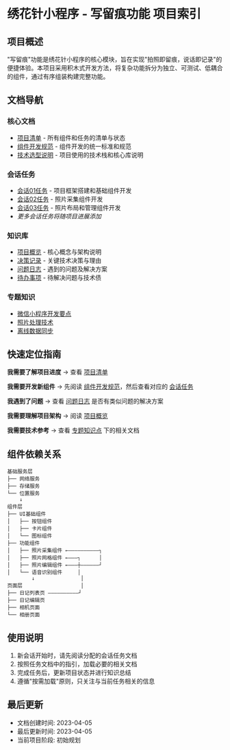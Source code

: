 # 绣花针小程序 - 写留痕功能 项目索引

## 项目概述

"写留痕"功能是绣花针小程序的核心模块，旨在实现"拍照即留痕，说话即记录"的便捷体验。本项目采用积木式开发方法，将复杂功能拆分为独立、可测试、低耦合的组件，通过有序组装构建完整功能。

## 文档导航

### 核心文档

- [项目清单](./项目清单.md) - 所有组件和任务的清单与状态
- [组件开发规范](./组件开发规范.md) - 组件开发的统一标准和规范
- [技术选型说明](./技术选型说明.md) - 项目使用的技术栈和核心库说明

### 会话任务

- [会话01任务](./会话/会话01任务.md) - 项目框架搭建和基础组件开发
- [会话02任务](./会话/会话02任务.md) - 照片采集组件开发
- [会话03任务](./会话/会话03任务.md) - 照片布局和管理组件开发
- *更多会话任务将随项目进展添加*

### 知识库

- [项目概览](./AI防失忆系统/项目概览.md) - 核心概念与架构说明
- [决策记录](./AI防失忆系统/决策记录.md) - 关键技术决策与理由
- [问题日志](./AI防失忆系统/问题日志.md) - 遇到的问题及解决方案
- [待办事项](./AI防失忆系统/待办事项.md) - 待解决问题与技术债

### 专题知识

- [微信小程序开发要点](./AI防失忆系统/专题知识点/微信小程序开发要点.md)
- [照片处理技术](./AI防失忆系统/专题知识点/照片处理技术.md)
- [离线数据同步](./AI防失忆系统/专题知识点/离线数据同步.md)

## 快速定位指南

**我需要了解项目进度** → 查看 [项目清单](./项目清单.md)

**我需要开发新组件** → 先阅读 [组件开发规范](./组件开发规范.md)，然后查看对应的 [会话任务](./会话/)

**我遇到了问题** → 查看 [问题日志](./AI防失忆系统/问题日志.md) 是否有类似问题的解决方案

**我需要理解项目架构** → 阅读 [项目概览](./AI防失忆系统/项目概览.md)

**我需要技术参考** → 查看 [专题知识点](./AI防失忆系统/专题知识点/) 下的相关文档

## 组件依赖关系

```
基础服务层
├── 网络服务
├── 存储服务
└── 位置服务
    ↓
组件层
├── UI基础组件
│   ├── 按钮组件
│   ├── 卡片组件
│   └── 图标组件
├── 功能组件
│   ├── 照片采集组件 ←——————————┐
│   ├── 照片网格组件 ←———┐      │
│   ├── 照片编辑组件 ←———┼——————┘
│   └── 语音识别组件     │
        ↓               │
页面层                   │
├── 日记列表页 ——————————┘
├── 日记编辑页
├── 相机页面
└── 相册页面
```

## 使用说明

1. 新会话开始时，请先阅读分配的会话任务文档
2. 按照任务文档中的指引，加载必要的相关文档
3. 完成任务后，更新项目状态并进行知识总结
4. 遵循"按需加载"原则，只关注与当前任务相关的信息

## 最后更新

- 文档创建时间: 2023-04-05
- 最后更新时间: 2023-04-05
- 当前项目阶段: 初始规划 